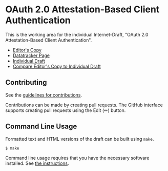 # OAuth 2.0 Attestation-Based Client Authentication

This is the working area for the individual Internet-Draft, "OAuth 2.0 Attestation-Based Client Authentication".

* [Editor's Copy](https://vcstuff.github.io/draft-looker-oauth-attestation-based-client-auth/#go.draft-looker-oauth-attestation-based-client-auth.html)
* [Datatracker Page](https://datatracker.ietf.org/doc/draft-looker-oauth-attestation-based-client-auth)
* [Individual Draft](https://datatracker.ietf.org/doc/html/draft-looker-oauth-attestation-based-client-auth)
* [Compare Editor's Copy to Individual Draft](https://vcstuff.github.io/draft-looker-oauth-attestation-based-client-auth/#go.draft-looker-oauth-attestation-based-client-auth.diff)


## Contributing

See the
[guidelines for contributions](https://github.com/vcstuff/draft-looker-oauth-attestation-based-client-auth/blob/main/CONTRIBUTING.md).

Contributions can be made by creating pull requests.
The GitHub interface supports creating pull requests using the Edit (✏) button.


## Command Line Usage

Formatted text and HTML versions of the draft can be built using `make`.

```sh
$ make
```

Command line usage requires that you have the necessary software installed.  See
[the instructions](https://github.com/martinthomson/i-d-template/blob/main/doc/SETUP.md).

